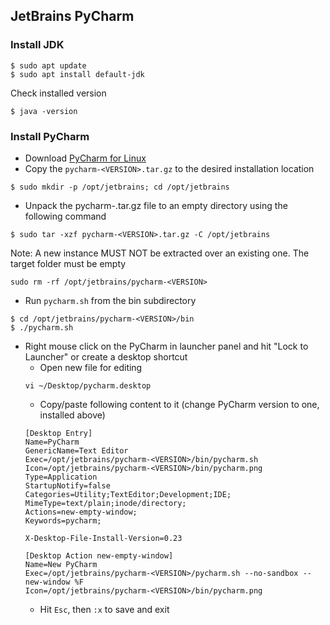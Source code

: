 ## JetBrains PyCharm
### Install JDK
```
$ sudo apt update
$ sudo apt install default-jdk
```
Check installed version
```
$ java -version
```
### Install PyCharm
* Download [PyCharm for Linux](https://www.jetbrains.com/pycharm/download/#section=linux)
* Copy the `pycharm-<VERSION>.tar.gz` to the desired installation location
```
$ sudo mkdir -p /opt/jetbrains; cd /opt/jetbrains
```
* Unpack the pycharm-<VERSION>.tar.gz file to an empty directory using the following command
```
$ sudo tar -xzf pycharm-<VERSION>.tar.gz -C /opt/jetbrains
```
Note: A new instance MUST NOT be extracted over an existing one. The target folder must be empty
```
sudo rm -rf /opt/jetbrains/pycharm-<VERSION>
```
* Run `pycharm.sh` from the bin subdirectory
```
$ cd /opt/jetbrains/pycharm-<VERSION>/bin
$ ./pycharm.sh
```
* Right mouse click on the PyCharm in launcher panel and hit "Lock to Launcher" or create a desktop shortcut
  - Open new file for editing
  ```
  vi ~/Desktop/pycharm.desktop
  ```
  - Copy/paste following content to it (change PyCharm version to one, installed above)
  ```
  [Desktop Entry]
  Name=PyCharm
  GenericName=Text Editor
  Exec=/opt/jetbrains/pycharm-<VERSION>/bin/pycharm.sh
  Icon=/opt/jetbrains/pycharm-<VERSION>/bin/pycharm.png
  Type=Application
  StartupNotify=false
  Categories=Utility;TextEditor;Development;IDE;
  MimeType=text/plain;inode/directory;
  Actions=new-empty-window;
  Keywords=pycharm;

  X-Desktop-File-Install-Version=0.23

  [Desktop Action new-empty-window]
  Name=New PyCharm
  Exec=/opt/jetbrains/pycharm-<VERSION>/pycharm.sh --no-sandbox --new-window %F
  Icon=/opt/jetbrains/pycharm-<VERSION>/bin/pycharm.png
  ```
  - Hit `Esc`, then `:x` to save and exit
